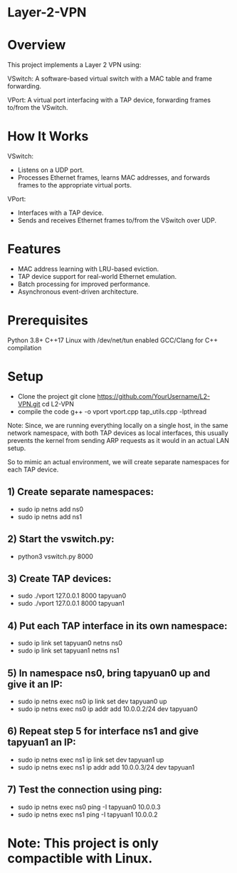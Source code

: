 # Layer-2-VPN

# Overview
This project implements a Layer 2 VPN using:

VSwitch: A software-based virtual switch with a MAC table and frame forwarding.

VPort: A virtual port interfacing with a TAP device, forwarding frames to/from the VSwitch.

# How It Works
VSwitch:
* Listens on a UDP port.
* Processes Ethernet frames, learns MAC addresses, and forwards frames to the appropriate virtual ports.

VPort:
* Interfaces with a TAP device.
* Sends and receives Ethernet frames to/from the VSwitch over UDP.

# Features
* MAC address learning with LRU-based eviction.
* TAP device support for real-world Ethernet emulation.
* Batch processing for improved performance.
* Asynchronous event-driven architecture.


# Prerequisites
Python 3.8+
C++17
Linux with /dev/net/tun enabled
GCC/Clang for C++ compilation

# Setup
- Clone the project
  git clone https://github.com/YourUsername/L2-VPN.git
  cd L2-VPN
- compile the code
  g++ -o vport vport.cpp tap_utils.cpp -lpthread


Note: Since, we are running everything locally on a single host, in the same network namespace, with both TAP devices as local interfaces, this usually prevents the kernel from sending ARP requests as it would in an actual LAN setup.

So to mimic an actual environment, we will create separate namespaces for each TAP device.


## 1) Create separate namespaces:
- sudo ip netns add ns0
- sudo ip netns add ns1

## 2) Start the vswitch.py:
- python3 vswitch.py 8000

## 3) Create TAP devices:
- sudo ./vport 127.0.0.1 8000 tapyuan0
- sudo ./vport 127.0.0.1 8000 tapyuan1

## 4) Put each TAP interface in its own namespace:
- sudo ip link set tapyuan0 netns ns0
- sudo ip link set tapyuan1 netns ns1

## 5) In namespace ns0, bring tapyuan0 up and give it an IP:
- sudo ip netns exec ns0 ip link set dev tapyuan0 up
- sudo ip netns exec ns0 ip addr add 10.0.0.2/24 dev tapyuan0

## 6) Repeat step 5 for interface ns1 and give tapyuan1 an IP:
- sudo ip netns exec ns1 ip link set dev tapyuan1 up
- sudo ip netns exec ns1 ip addr add 10.0.0.3/24 dev tapyuan1

## 7) Test the connection using ping:
- sudo ip netns exec ns0 ping -I tapyuan0 10.0.0.3
- sudo ip netns exec ns1 ping -I tapyuan1 10.0.0.2




# Note: This project is only compactible with Linux.
